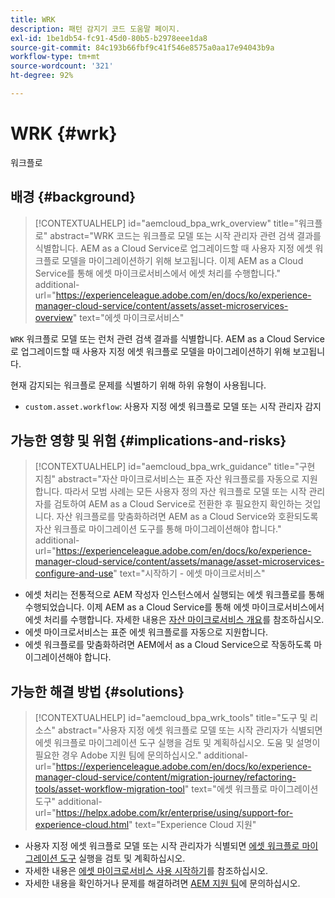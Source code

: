 ```yaml
---
title: WRK
description: 패턴 감지기 코드 도움말 페이지.
exl-id: 1be1db54-fc91-45d0-80b5-b2978eee1da8
source-git-commit: 84c193b66fbf9c41f546e8575a0aa17e94043b9a
workflow-type: tm+mt
source-wordcount: '321'
ht-degree: 92%

---
```


# WRK {#wrk}

워크플로

## 배경 {#background}

>[!CONTEXTUALHELP]
>id="aemcloud_bpa_wrk_overview"
>title="워크플로"
>abstract="WRK 코드는 워크플로 모델 또는 시작 관리자 관련 검색 결과를 식별합니다. AEM as a Cloud Service로 업그레이드할 때 사용자 지정 에셋 워크플로 모델을 마이그레이션하기 위해 보고됩니다. 이제 AEM as a Cloud Service를 통해 에셋 마이크로서비스에서 에셋 처리를 수행합니다."
>additional-url="https://experienceleague.adobe.com/en/docs/ko/experience-manager-cloud-service/content/assets/asset-microservices-overview" text="에셋 마이크로서비스"

`WRK`  워크플로 모델 또는 런처 관련 검색 결과를 식별합니다. AEM as a Cloud Service로 업그레이드할 때 사용자 지정 에셋 워크플로 모델을 마이그레이션하기 위해 보고됩니다.

현재 감지되는 워크플로 문제를 식별하기 위해 하위 유형이 사용됩니다.

* `custom.asset.workflow`: 사용자 지정 에셋 워크플로 모델 또는 시작 관리자 감지

## 가능한 영향 및 위험 {#implications-and-risks}

>[!CONTEXTUALHELP]
>id="aemcloud_bpa_wrk_guidance"
>title="구현 지침"
>abstract="자산 마이크로서비스는 표준 자산 워크플로를 자동으로 지원합니다. 따라서 모범 사례는 모든 사용자 정의 자산 워크플로 모델 또는 시작 관리자를 검토하여 AEM as a Cloud Service로 전환한 후 필요한지 확인하는 것입니다. 자산 워크플로를 맞춤화하려면 AEM as a Cloud Service와 호환되도록 자산 워크플로 마이그레이션 도구를 통해 마이그레이션해야 합니다."
>additional-url="https://experienceleague.adobe.com/en/docs/ko/experience-manager-cloud-service/content/assets/manage/asset-microservices-configure-and-use" text="시작하기 - 에셋 마이크로서비스"

* 에셋 처리는 전통적으로 AEM 작성자 인스턴스에서 실행되는 에셋 워크플로를 통해 수행되었습니다. 이제 AEM as a Cloud Service를 통해 에셋 마이크로서비스에서 에셋 처리를 수행합니다. 자세한 내용은 [자산 마이크로서비스 개요](https://experienceleague.adobe.com/en/docs/ko/experience-manager-cloud-service/content/assets/asset-microservices-overview)를 참조하십시오.
* 에셋 마이크로서비스는 표준 에셋 워크플로를 자동으로 지원합니다.
* 에셋 워크플로를 맞춤화하려면 AEM에서 as a Cloud Service으로 작동하도록 마이그레이션해야 합니다.

## 가능한 해결 방법 {#solutions}

>[!CONTEXTUALHELP]
>id="aemcloud_bpa_wrk_tools"
>title="도구 및 리소스"
>abstract="사용자 지정 에셋 워크플로 모델 또는 시작 관리자가 식별되면 에셋 워크플로 마이그레이션 도구 실행을 검토 및 계획하십시오. 도움 및 설명이 필요한 경우 Adobe 지원 팀에 문의하십시오."
>additional-url="https://experienceleague.adobe.com/en/docs/ko/experience-manager-cloud-service/content/migration-journey/refactoring-tools/asset-workflow-migration-tool" text="에셋 워크플로 마이그레이션 도구"
>additional-url="https://helpx.adobe.com/kr/enterprise/using/support-for-experience-cloud.html" text="Experience Cloud 지원"

* 사용자 지정 에셋 워크플로 모델 또는 시작 관리자가 식별되면 [에셋 워크플로 마이그레이션 도구](https://experienceleague.adobe.com/en/docs/ko/experience-manager-cloud-service/content/migration-journey/refactoring-tools/asset-workflow-migration-tool) 실행을 검토 및 계획하십시오.
* 자세한 내용은 [에셋 마이크로서비스 사용 시작하기](https://experienceleague.adobe.com/en/docs/ko/experience-manager-cloud-service/content/assets/manage/asset-microservices-configure-and-use)를 참조하십시오.
* 자세한 내용을 확인하거나 문제를 해결하려면 [AEM 지원 팀](https://helpx.adobe.com/kr/enterprise/using/support-for-experience-cloud.html)에 문의하십시오.
